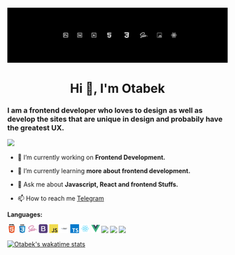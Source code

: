 ![Banner](Banner.png)
<h1 align="center">Hi 👋, I'm Otabek</h1>
<h3>I am a frontend developer who loves to design as well as develop the sites that are unique in design and probabily have the greatest UX.</h3>

![](https://komarev.com/ghpvc/?username=sharipovme)

- 🔭 I’m currently working on **Frontend Development.**

- 🌱 I’m currently learning **more about frontend development.**

- 💬 Ask me about **Javascript, React and frontend Stuffs.**

- 📫 How to reach me 
[Telegram](https://t.me/sharipovme)

**Languages:**  

<code><img height="20" src="https://raw.githubusercontent.com/github/explore/80688e429a7d4ef2fca1e82350fe8e3517d3494d/topics/html/html.png"></code>
<code><img height="20" src="https://raw.githubusercontent.com/github/explore/80688e429a7d4ef2fca1e82350fe8e3517d3494d/topics/css/css.png"></code>
<code><img height="20" src="https://raw.githubusercontent.com/github/explore/80688e429a7d4ef2fca1e82350fe8e3517d3494d/topics/sass/sass.png"></code>
<code><img height="20" src="https://raw.githubusercontent.com/github/explore/80688e429a7d4ef2fca1e82350fe8e3517d3494d/topics/bootstrap/bootstrap.png"></code>
<code><img height="20" src="https://raw.githubusercontent.com/github/explore/80688e429a7d4ef2fca1e82350fe8e3517d3494d/topics/javascript/javascript.png"></code>
<code><img height="20" src="https://raw.githubusercontent.com/github/explore/80688e429a7d4ef2fca1e82350fe8e3517d3494d/topics/jquery/jquery.png"></code>
<code><img height="20" src="https://raw.githubusercontent.com/github/explore/80688e429a7d4ef2fca1e82350fe8e3517d3494d/topics/typescript/typescript.png"></code>
<code><img height="20" src="https://raw.githubusercontent.com/github/explore/80688e429a7d4ef2fca1e82350fe8e3517d3494d/topics/react/react.png"></code>
<code><img height="20" src="https://raw.githubusercontent.com/github/explore/80688e429a7d4ef2fca1e82350fe8e3517d3494d/topics/vue/vue.png"></code>
<code><img height="20" src="https://avatars.githubusercontent.com/u/33663932?s=200&v=4"></code>
<code><img height="20" src="https://avatars.githubusercontent.com/u/12101536?s=200&v=4"></code>
<code><img height="20" src="https://avatars.githubusercontent.com/u/20658825?s=200&v=4"></code>

[![Otabek's wakatime stats](https://github-readme-stats.vercel.app/api/wakatime?username=sharipovme)](https://github.com/anuraghazra/github-readme-stats&show_icons=true&theme=radical)


